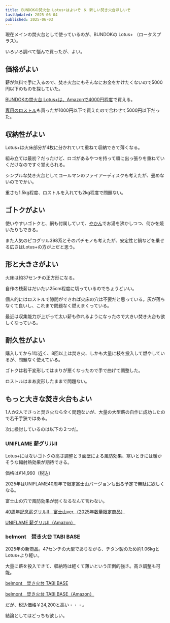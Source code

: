 ```yaml
---
title: BUNDOKの焚火台 Lotus+はよいぞ ＆ 新しい焚き火台ほしいぞ
lastUpdated: 2025-06-04
published: 2025-06-03
---
```


現在メインの焚火台として使っているのが、BUNDOKの Lotus+ （ロータスプラス）。

いろいろ調べて悩んで買ったが、よい。

<YouTube id="YZfYG6wQMKo" title="拾った欅と柳の枝でBUNDOK Lotus+を使って坂田ヶ池総合公園キャンプ場で焚き火 #枝薪 #焚き火 #焚き火台" aspect="16:9" />


## 価格がよい

薪が無料で手に入るので、焚き火台にもそんなにお金をかけたくないので5000円以下のものを探していた。

[BUNDOKの焚火台 Lotus+は、Amazonで4000円程度](https://amzn.to/3ZckutZ)で買える。

[専用のロストル](https://amzn.to/3SAFkPU)も買ったが1000円以下で買えたので合わせて5000円以下だった。

## 収納性がよい

Lotus+は火床部分が4枚に分かれていて重ねて収納できて薄くなる。

組み立ては最初？だったけど、ロゴがあるやつを持って順に出っ張りを重ねていくだけなのですぐ覚えられる。

シンプルな焚き火台としてコールマンのファイアーディスクも考えたが、畳めないのででかい。

重さも1.5kg程度、ロストルを入れても2kg程度で問題ない。

## ゴトクがよい

使いやすいゴトクと、網も付属していて、[やかん](./yakan-ha-2rittoru)でお湯を沸かしつつ、何かを焼いたりもできる。

また人気のピコグリル398系とそのパチモノも考えたが、安定性と鍋などを乗せる広さはLotus+の方が上だと思う。


## 形と大きさがよい

火床は約37センチの正方形になる。

自作の枝薪はだいたい25cm程度に切っているのでちょうどいい。

個人的にはロストルで隙間ができれば火床の穴は不要だと思っている。灰が落ちなくて良いし、これまで問題なく燃えまくっている。

最近は収集能力が上がって太い薪も作れるようになったので大きい焚き火台も欲しくなっている。

## 耐久性がよい

購入してから1年近く、8回以上は焚き火、しかも大量に枝を投入して燃やしているが、問題なく使えている。

ゴトクは若干変形してはまりが悪くなったので手で曲げて調整した。

ロストルはまあ変形したままで問題ない。


## もっと大きな焚き火台もよい

1人か2人でさっと焚き火なら全く問題ないが、大量の大型薪の自作に成功したので若干手狭ではある。

次に検討しているのは以下の２つだ。

### UNIFLAME 薪グリルⅡ

Lotus+にはないゴトクの高さ調整と３面壁による風防効果、寒いときには暖かそうな輻射熱効果が期待できる。

価格は¥14,960（税込）

2025年はUNIFLAME40周年で限定富士山バージョンも出る予定で無駄に欲しくなる。

富士山の穴で風防効果が弱くなるなんて言わない。

[40周年記念薪グリルⅡ　富士山ver.（2025年数量限定商品）](https://www.uniflame.co.jp/product/682838)

[UNIFLAME 薪グリルⅡ（Amazon）](https://amzn.to/4jyBlhR)

### belmont　焚き火台 TABI BASE

2025年の新商品。47センチの大型でありながら、チタン製のため約1.06kgとLotus+より軽い。

大量に薪を投入できて、収納時は軽くて薄いという圧倒的強さ。高さ調整も可能。

[belmont　焚き火台 TABI BASE](https://belmont.co.jp/bm-546/)

[belmont　焚き火台 TABI BASE（Amazon）](https://amzn.to/4dL5pWg)

だが、税込価格￥24,200と高い・・・。

結論としてはどっちも欲しい。
